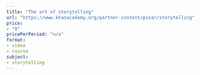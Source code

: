 ```yaml
---
title: "The art of storytelling"
url: "https://www.khanacademy.org/partner-content/pixar/storytelling"
price: 
- "0"
pricePerPeriod: "n/a"
format: 
- video
- course
subject: 
- storytelling
---
```

